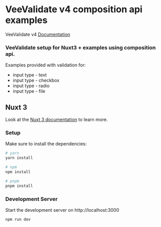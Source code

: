 # VeeValidate v4 composition api examples

VeeValidate v4 [Documentation](https://vee-validate.logaretm.com/v4/)

### VeeValidate setup for Nuxt3 + examples using composition api.

Examples provided with validation for:

- input type - text
- input type - checkbox
- input type - radio
- input type - file

## Nuxt 3

Look at the [Nuxt 3 documentation](https://nuxt.com/docs/getting-started/introduction) to learn more.

### Setup

Make sure to install the dependencies:

```bash
# yarn
yarn install

# npm
npm install

# pnpm
pnpm install
```

### Development Server

Start the development server on http://localhost:3000

```bash
npm run dev
```
